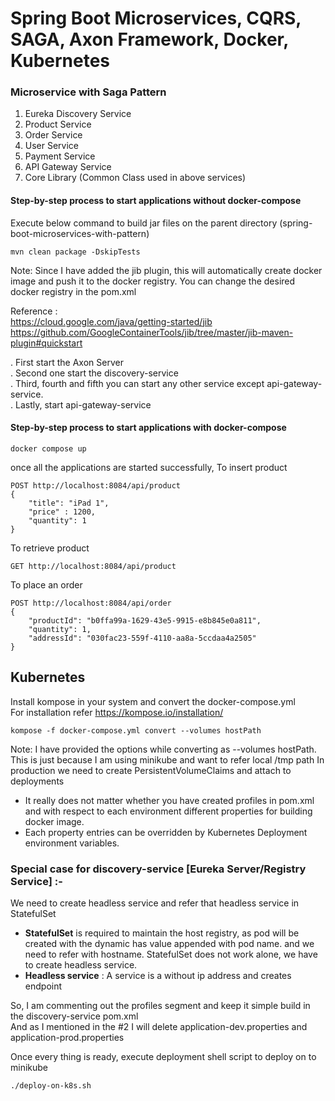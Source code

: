 # Spring Boot Microservices, CQRS, SAGA, Axon Framework, Docker, Kubernetes

### Microservice with Saga Pattern


1. Eureka Discovery Service
2. Product Service
3. Order Service
4. User Service
5. Payment Service
6. API Gateway Service
7. Core Library (Common Class used in above services)

#### Step-by-step process to start applications without docker-compose
Execute below command to build jar files on the parent directory (spring-boot-microservices-with-pattern)      

```
mvn clean package -DskipTests
```
Note: Since I have added the jib plugin, this will automatically create docker image and push it to the docker registry.
You can change the desired docker registry in the pom.xml

Reference :  
https://cloud.google.com/java/getting-started/jib  
https://github.com/GoogleContainerTools/jib/tree/master/jib-maven-plugin#quickstart


. First start the Axon Server  
. Second one start the discovery-service  
. Third, fourth and fifth you can start any other service except api-gateway-service.  
. Lastly, start api-gateway-service

#### Step-by-step process to start applications with docker-compose
```
docker compose up
```

once all the applications are started successfully,
To insert product  
```
POST http://localhost:8084/api/product
{
    "title": "iPad 1",
    "price" : 1200,
    "quantity": 1
}
```
To retrieve product
```
GET http://localhost:8084/api/product
```

To place an order
```
POST http://localhost:8084/api/order
{
    "productId": "b0ffa99a-1629-43e5-9915-e8b845e0a811",
    "quantity": 1,
    "addressId": "030fac23-559f-4110-aa8a-5ccdaa4a2505"
}
```

## Kubernetes 

Install kompose in your system and convert the docker-compose.yml   
For installation refer https://kompose.io/installation/  

```
kompose -f docker-compose.yml convert --volumes hostPath
```
Note: I have provided the options while converting as --volumes hostPath. This is just because I am using minikube and want to refer local /tmp path
In production we need to create PersistentVolumeClaims and attach to deployments

* It really does not matter whether you have created profiles in pom.xml and with respect to each environment different properties for building docker image.
* Each property entries can be overridden by Kubernetes Deployment environment variables.
### Special case for discovery-service [Eureka Server/Registry Service] :- 
We need to create headless service and refer that headless service in StatefulSet

* **StatefulSet** is required to maintain the host registry, as pod will be created with the dynamic has value appended with pod name. and we need to refer with hostname. StatefulSet does not work alone, we have to create headless service.
* **Headless service** : A service is a without ip address and creates endpoint

So, I am commenting out the profiles segment and keep it simple build in the discovery-service pom.xml  
And as I mentioned in the #2 I will delete application-dev.properties and application-prod.properties

Once every thing is ready, execute deployment shell script to deploy on to minikube

```
./deploy-on-k8s.sh
```

